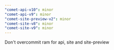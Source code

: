 ```yaml
---
"comet-api-v10": minor
"comet-api-v9": minor
"comet-site-preview-v2": minor
"comet-site-v8": minor
"comet-site-v9": minor
---
```


Don't overcommit ram for api, site and site-preview
